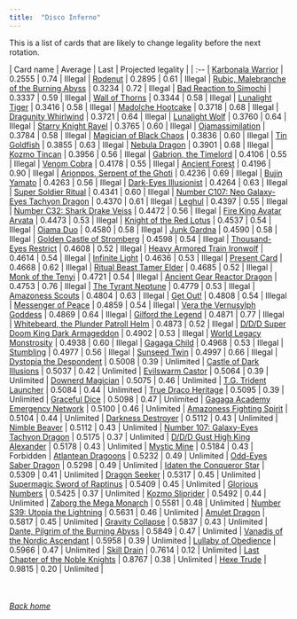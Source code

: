 ```yaml
---
title:  "Disco Inferno"
---
```


This is a list of cards that are likely to change legality before the next rotation.

| Card name | Average | Last | Projected legality |
| :-- |
[Karbonala Warrior](https://db.ygoprodeck.com/card/?search=Karbonala%20Warrior) | 0.2555 | 0.74 | Illegal |
[Rodenut](https://db.ygoprodeck.com/card/?search=Rodenut) | 0.2895 | 0.61 | Illegal |
[Rubic, Malebranche of the Burning Abyss](https://db.ygoprodeck.com/card/?search=Rubic,%20Malebranche%20of%20the%20Burning%20Abyss) | 0.3234 | 0.72 | Illegal |
[Bad Reaction to Simochi](https://db.ygoprodeck.com/card/?search=Bad%20Reaction%20to%20Simochi) | 0.3337 | 0.59 | Illegal |
[Wall of Thorns](https://db.ygoprodeck.com/card/?search=Wall%20of%20Thorns) | 0.3344 | 0.58 | Illegal |
[Lunalight Tiger](https://db.ygoprodeck.com/card/?search=Lunalight%20Tiger) | 0.3416 | 0.58 | Illegal |
[Madolche Hootcake](https://db.ygoprodeck.com/card/?search=Madolche%20Hootcake) | 0.3718 | 0.68 | Illegal |
[Dragunity Whirlwind](https://db.ygoprodeck.com/card/?search=Dragunity%20Whirlwind) | 0.3721 | 0.64 | Illegal |
[Lunalight Wolf](https://db.ygoprodeck.com/card/?search=Lunalight%20Wolf) | 0.3760 | 0.64 | Illegal |
[Starry Knight Rayel](https://db.ygoprodeck.com/card/?search=Starry%20Knight%20Rayel) | 0.3765 | 0.60 | Illegal |
[Ojamassimilation](https://db.ygoprodeck.com/card/?search=Ojamassimilation) | 0.3784 | 0.58 | Illegal |
[Magician of Black Chaos](https://db.ygoprodeck.com/card/?search=Magician%20of%20Black%20Chaos) | 0.3836 | 0.60 | Illegal |
[Tin Goldfish](https://db.ygoprodeck.com/card/?search=Tin%20Goldfish) | 0.3855 | 0.63 | Illegal |
[Nebula Dragon](https://db.ygoprodeck.com/card/?search=Nebula%20Dragon) | 0.3901 | 0.68 | Illegal |
[Kozmo Tincan](https://db.ygoprodeck.com/card/?search=Kozmo%20Tincan) | 0.3956 | 0.56 | Illegal |
[Gabrion, the Timelord](https://db.ygoprodeck.com/card/?search=Gabrion,%20the%20Timelord) | 0.4106 | 0.55 | Illegal |
[Venom Cobra](https://db.ygoprodeck.com/card/?search=Venom%20Cobra) | 0.4178 | 0.55 | Illegal |
[Ancient Forest](https://db.ygoprodeck.com/card/?search=Ancient%20Forest) | 0.4196 | 0.90 | Illegal |
[Arionpos, Serpent of the Ghoti](https://db.ygoprodeck.com/card/?search=Arionpos,%20Serpent%20of%20the%20Ghoti) | 0.4236 | 0.69 | Illegal |
[Bujin Yamato](https://db.ygoprodeck.com/card/?search=Bujin%20Yamato) | 0.4263 | 0.56 | Illegal |
[Dark-Eyes Illusionist](https://db.ygoprodeck.com/card/?search=Dark-Eyes%20Illusionist) | 0.4264 | 0.63 | Illegal |
[Super Soldier Ritual](https://db.ygoprodeck.com/card/?search=Super%20Soldier%20Ritual) | 0.4341 | 0.60 | Illegal |
[Number C107: Neo Galaxy-Eyes Tachyon Dragon](https://db.ygoprodeck.com/card/?search=Number%20C107:%20Neo%20Galaxy-Eyes%20Tachyon%20Dragon) | 0.4370 | 0.61 | Illegal |
[Leghul](https://db.ygoprodeck.com/card/?search=Leghul) | 0.4397 | 0.55 | Illegal |
[Number C32: Shark Drake Veiss](https://db.ygoprodeck.com/card/?search=Number%20C32:%20Shark%20Drake%20Veiss) | 0.4472 | 0.56 | Illegal |
[Fire King Avatar Arvata](https://db.ygoprodeck.com/card/?search=Fire%20King%20Avatar%20Arvata) | 0.4473 | 0.53 | Illegal |
[Knight of the Red Lotus](https://db.ygoprodeck.com/card/?search=Knight%20of%20the%20Red%20Lotus) | 0.4537 | 0.54 | Illegal |
[Ojama Duo](https://db.ygoprodeck.com/card/?search=Ojama%20Duo) | 0.4580 | 0.58 | Illegal |
[Junk Gardna](https://db.ygoprodeck.com/card/?search=Junk%20Gardna) | 0.4590 | 0.58 | Illegal |
[Golden Castle of Stromberg](https://db.ygoprodeck.com/card/?search=Golden%20Castle%20of%20Stromberg) | 0.4598 | 0.54 | Illegal |
[Thousand-Eyes Restrict](https://db.ygoprodeck.com/card/?search=Thousand-Eyes%20Restrict) | 0.4608 | 0.52 | Illegal |
[Heavy Armored Train Ironwolf](https://db.ygoprodeck.com/card/?search=Heavy%20Armored%20Train%20Ironwolf) | 0.4614 | 0.54 | Illegal |
[Infinite Light](https://db.ygoprodeck.com/card/?search=Infinite%20Light) | 0.4636 | 0.53 | Illegal |
[Present Card](https://db.ygoprodeck.com/card/?search=Present%20Card) | 0.4668 | 0.62 | Illegal |
[Ritual Beast Tamer Elder](https://db.ygoprodeck.com/card/?search=Ritual%20Beast%20Tamer%20Elder) | 0.4685 | 0.52 | Illegal |
[Monk of the Tenyi](https://db.ygoprodeck.com/card/?search=Monk%20of%20the%20Tenyi) | 0.4721 | 0.54 | Illegal |
[Ancient Gear Reactor Dragon](https://db.ygoprodeck.com/card/?search=Ancient%20Gear%20Reactor%20Dragon) | 0.4753 | 0.76 | Illegal |
[The Tyrant Neptune](https://db.ygoprodeck.com/card/?search=The%20Tyrant%20Neptune) | 0.4779 | 0.53 | Illegal |
[Amazoness Scouts](https://db.ygoprodeck.com/card/?search=Amazoness%20Scouts) | 0.4804 | 0.63 | Illegal |
[Get Out!](https://db.ygoprodeck.com/card/?search=Get%20Out!) | 0.4808 | 0.54 | Illegal |
[Messenger of Peace](https://db.ygoprodeck.com/card/?search=Messenger%20of%20Peace) | 0.4859 | 0.54 | Illegal |
[Vera the Vernusylph Goddess](https://db.ygoprodeck.com/card/?search=Vera%20the%20Vernusylph%20Goddess) | 0.4869 | 0.64 | Illegal |
[Gilford the Legend](https://db.ygoprodeck.com/card/?search=Gilford%20the%20Legend) | 0.4871 | 0.77 | Illegal |
[Whitebeard, the Plunder Patroll Helm](https://db.ygoprodeck.com/card/?search=Whitebeard,%20the%20Plunder%20Patroll%20Helm) | 0.4873 | 0.52 | Illegal |
[D/D/D Super Doom King Dark Armageddon](https://db.ygoprodeck.com/card/?search=D/D/D%20Super%20Doom%20King%20Dark%20Armageddon) | 0.4902 | 0.53 | Illegal |
[World Legacy Monstrosity](https://db.ygoprodeck.com/card/?search=World%20Legacy%20Monstrosity) | 0.4938 | 0.60 | Illegal |
[Gagaga Child](https://db.ygoprodeck.com/card/?search=Gagaga%20Child) | 0.4968 | 0.53 | Illegal |
[Stumbling](https://db.ygoprodeck.com/card/?search=Stumbling) | 0.4977 | 0.56 | Illegal |
[Sunseed Twin](https://db.ygoprodeck.com/card/?search=Sunseed%20Twin) | 0.4997 | 0.66 | Illegal |
[Dystopia the Despondent](https://db.ygoprodeck.com/card/?search=Dystopia%20the%20Despondent) | 0.5008 | 0.39 | Unlimited |
[Castle of Dark Illusions](https://db.ygoprodeck.com/card/?search=Castle%20of%20Dark%20Illusions) | 0.5037 | 0.42 | Unlimited |
[Evilswarm Castor](https://db.ygoprodeck.com/card/?search=Evilswarm%20Castor) | 0.5064 | 0.39 | Unlimited |
[Downerd Magician](https://db.ygoprodeck.com/card/?search=Downerd%20Magician) | 0.5075 | 0.46 | Unlimited |
[T.G. Trident Launcher](https://db.ygoprodeck.com/card/?search=T.G.%20Trident%20Launcher) | 0.5084 | 0.44 | Unlimited |
[True Draco Heritage](https://db.ygoprodeck.com/card/?search=True%20Draco%20Heritage) | 0.5095 | 0.39 | Unlimited |
[Graceful Dice](https://db.ygoprodeck.com/card/?search=Graceful%20Dice) | 0.5098 | 0.47 | Unlimited |
[Gagaga Academy Emergency Network](https://db.ygoprodeck.com/card/?search=Gagaga%20Academy%20Emergency%20Network) | 0.5100 | 0.46 | Unlimited |
[Amazoness Fighting Spirit](https://db.ygoprodeck.com/card/?search=Amazoness%20Fighting%20Spirit) | 0.5104 | 0.44 | Unlimited |
[Darkness Destroyer](https://db.ygoprodeck.com/card/?search=Darkness%20Destroyer) | 0.5112 | 0.43 | Unlimited |
[Nimble Beaver](https://db.ygoprodeck.com/card/?search=Nimble%20Beaver) | 0.5112 | 0.43 | Unlimited |
[Number 107: Galaxy-Eyes Tachyon Dragon](https://db.ygoprodeck.com/card/?search=Number%20107:%20Galaxy-Eyes%20Tachyon%20Dragon) | 0.5175 | 0.37 | Unlimited |
[D/D/D Gust High King Alexander](https://db.ygoprodeck.com/card/?search=D/D/D%20Gust%20High%20King%20Alexander) | 0.5178 | 0.43 | Unlimited |
[Mystic Mine](https://db.ygoprodeck.com/card/?search=Mystic%20Mine) | 0.5184 | 0.43 | Forbidden |
[Atlantean Dragoons](https://db.ygoprodeck.com/card/?search=Atlantean%20Dragoons) | 0.5232 | 0.49 | Unlimited |
[Odd-Eyes Saber Dragon](https://db.ygoprodeck.com/card/?search=Odd-Eyes%20Saber%20Dragon) | 0.5298 | 0.49 | Unlimited |
[Idaten the Conqueror Star](https://db.ygoprodeck.com/card/?search=Idaten%20the%20Conqueror%20Star) | 0.5309 | 0.41 | Unlimited |
[Dragon Seeker](https://db.ygoprodeck.com/card/?search=Dragon%20Seeker) | 0.5317 | 0.45 | Unlimited |
[Supermagic Sword of Raptinus](https://db.ygoprodeck.com/card/?search=Supermagic%20Sword%20of%20Raptinus) | 0.5409 | 0.45 | Unlimited |
[Glorious Numbers](https://db.ygoprodeck.com/card/?search=Glorious%20Numbers) | 0.5425 | 0.37 | Unlimited |
[Kozmo Sliprider](https://db.ygoprodeck.com/card/?search=Kozmo%20Sliprider) | 0.5492 | 0.44 | Unlimited |
[Zaborg the Mega Monarch](https://db.ygoprodeck.com/card/?search=Zaborg%20the%20Mega%20Monarch) | 0.5581 | 0.48 | Unlimited |
[Number S39: Utopia the Lightning](https://db.ygoprodeck.com/card/?search=Number%20S39:%20Utopia%20the%20Lightning) | 0.5631 | 0.46 | Unlimited |
[Amulet Dragon](https://db.ygoprodeck.com/card/?search=Amulet%20Dragon) | 0.5817 | 0.45 | Unlimited |
[Gravity Collapse](https://db.ygoprodeck.com/card/?search=Gravity%20Collapse) | 0.5837 | 0.43 | Unlimited |
[Dante, Pilgrim of the Burning Abyss](https://db.ygoprodeck.com/card/?search=Dante,%20Pilgrim%20of%20the%20Burning%20Abyss) | 0.5849 | 0.47 | Unlimited |
[Vanadis of the Nordic Ascendant](https://db.ygoprodeck.com/card/?search=Vanadis%20of%20the%20Nordic%20Ascendant) | 0.5958 | 0.39 | Unlimited |
[Lullaby of Obedience](https://db.ygoprodeck.com/card/?search=Lullaby%20of%20Obedience) | 0.5966 | 0.47 | Unlimited |
[Skill Drain](https://db.ygoprodeck.com/card/?search=Skill%20Drain) | 0.7614 | 0.12 | Unlimited |
[Last Chapter of the Noble Knights](https://db.ygoprodeck.com/card/?search=Last%20Chapter%20of%20the%20Noble%20Knights) | 0.8767 | 0.38 | Unlimited |
[Hexe Trude](https://db.ygoprodeck.com/card/?search=Hexe%20Trude) | 0.9815 | 0.20 | Unlimited |

<br>

###### [Back home](index)